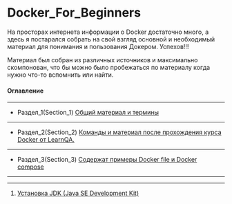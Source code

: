 # Docker_For_Beginners
На просторах интернета информации о Docker достаточно много, а здесь я постарался собрать на свой взгляд основной и необходимый материал для понимания и пользования Докером. Успехов!!!

Материал был собран из различных источников и максимально скомпонован, что бы можно было пробежаться по материалу когда нужно что-то вспомнить или найти.
#### Оглавление
***
- Раздел_1(Section_1) [Общий материал и термины](master/section1.md)
***
- Раздел_2(Section_2) [Команды и материал после прохождения курса Docker от LearnQA.]()
***
- Раздел_3(Section_3) [Содержат примеры Docker file и Docker compose]()
***


***
1. [Установка JDK (Java SE Development Kit)](/src/Install_JDK.md)
